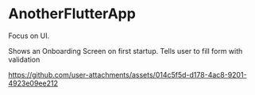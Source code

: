 # AnotherFlutterApp

Focus on UI.

Shows an Onboarding Screen on first startup.
Tells user to fill form with validation

https://github.com/user-attachments/assets/014c5f5d-d178-4ac8-9201-4923e09ee212

